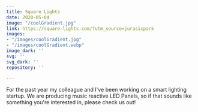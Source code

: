```yaml
---
title: Square Lights
date: 2020-05-04
image: "/coolGradient.jpg"
link: https://square-lights.com/?utm_source=jurasicpark
images:
- "/images/coolGradient.jpg"
- "/images/coolGradient.webp"
image_dark: ''
svg: ''
svg_dark: ''
repository: ''

---
```

For the past year my colleague and I've been working on a smart lighting startup. We are producing music reactive LED Panels, so if that sounds like something you're interested in, please check us out!